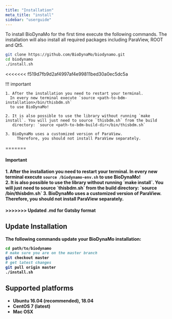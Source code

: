 ```yaml
---
title: "Installation"
meta_title: "install"
sidebar: "userguide"
---
```


<!--# Installation-->

To install BioDynaMo for the first time execute the following commands.
The installation will also install all required packages including ParaView, ROOT and Qt5.

```bash
git clone https://github.com/BioDynaMo/biodynamo.git
cd biodynamo
./install.sh
```
<<<<<<< f519d7fb9d2af4997af4e99811bed30a0ec5dc5a

!!! important

    1. After the installation you need to restart your terminal.
      In every new terminal execute `source <path-to-bdm-installation>/bin/thisbdm.sh`
      to use BioDynaMo!

    2. It is also possible to use the library without running `make install`. You will just need to source `thisbdm.sh` from the build
       directory: `source <path-to-bdm-build-dir>/bin/thisbdm.sh`

    3. BioDynaMo uses a customized version of ParaView.
	     Therefore, you should not install ParaView separately.
=======
<br>

<a class="sbox" target="_blank" rel="noopener">
    <div class="sbox-content">
    	<h4><b>Important<b><h4>
    	<p>1. After the installation you need to restart your terminal.
	      In every new terminal execute <code>source <path-to-bdm-installation>/biodynamo-env.sh</code>
	      to use BioDynaMo!<br>
      2. It is also possible to use the library without running `make install`.
        You will just need to source `thisbdm.sh` from the build directory: `source
        <path-to-bdm-build-dir>/bin/thisbdm.sh`
	    3. BioDynaMo uses a customized version of ParaView.
		     Therefore, you should not install ParaView separately.
		</p>
    </div>
</a>
>>>>>>> Updated .md for Gatsby format

## Update Installation

The following commands update your BioDynaMo installation:

```bash
cd path/to/biodynamo
# make sure you are on the master branch
git checkout master
# get latest changes
git pull origin master
./install.sh
```

## Supported platforms

*  **Ubuntu 16.04 (recommended)**, 18.04
*  CentOS 7 (latest)
*  Mac OSX
